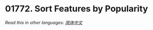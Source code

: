 # 01772. Sort Features by Popularity

  _Read this in other languages:_
    [_简体中文_](README.zh-CN.md)

